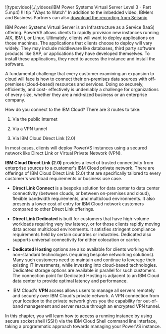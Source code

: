 ![type:video](./_videos/IBM Power Systems Virtual Server Level 3 - Part 5.mp4)
!!! tip "Ways to Watch"
    In addition to the imbedded video, IBMers and Business Partners can also <a href="https://ibm.seismic.com/Link/Content/DC9pbQMj66RcWGhMGdHD447pFdGV" target="_blank">download the recording from Seismic</a>.

IBM Power Systems Virtual Server is an Infrastructure as a Service (IaaS) offering. PowerVS allows clients to rapidly provision new instances running AIX, IBM i, or Linux. Ultimately, clients will want to deploy applications on those machines. The applications that clients choose to deploy will vary widely. They may include middleware like databases, third party software products like SAP, or applications they have developed themselves. To install these applications, they need to access the instance and install the software.

A fundamental challenge that every customer examining an expansion to cloud will face is how to connect their on-premises data sources with off-premises (cloud-based) resources and services. Doing so securely, efficiently, and cost- effectively is undeniably a challenge for organizations of every size, whether they are a mid-sized business or an enterprise company.

How do you connect _to_ the IBM Cloud? There are 3 routes to take:

1. Via the public internet

2. Via a VPN tunnel

3. Via IBM Cloud Direct Link (2.0)

In most cases, clients will deploy PowerVS instances using a secured network like Direct Link or Virtual Private Network (VPN).

**IBM Cloud Direct Link (2.0)** provides a level of trusted connectivity from enterprise sources to a customer's IBM Cloud private network. There are offerings of IBM Cloud Direct Link (2.0) that are specifically tailored to every customer's workload requirements or business use case.

- **Direct Link Connect** is a bespoke solution for data center to data center connectivity (between clouds, or between on-premises and cloud), flexible bandwidth requirements, and multicloud environments. It also presents a lower cost of entry for IBM Cloud network customers compared to other Direct Link offerings.

- **Direct Link Dedicated** is built for customers that have high-volume workloads requiring very low latency, or for those clients rapidly moving data across multicloud environments. It satisfies stringent compliance requirements held by certain countries or industries. Dedicated also supports universal connectivity for either colocation or carrier.

- **Dedicated Hosting** options are also available for clients working with non-standard technologies (requiring bespoke networking solutions). Many such customers need to maintain and continue to leverage their existing IT investments, while investing into cloud-based technologies. Dedicated storage options are available in parallel for such customers. The connection point for Dedicated Hosting is adjacent to an IBM Cloud data center to provide optimal latency and performance.

- IBM Cloud's **VPN** access allows users to manage all servers remotely and securely over IBM Cloud's private network. A VPN connection from your location to the private network gives you the capability for out-of- band management and server rescue through an encrypted VPN tunnel.

In this chapter, you will learn how to access a running instance by using secure socket shell (SSH) via the IBM Cloud Shell command line interface, taking a programmatic approach towards managing your PowerVS instance.

